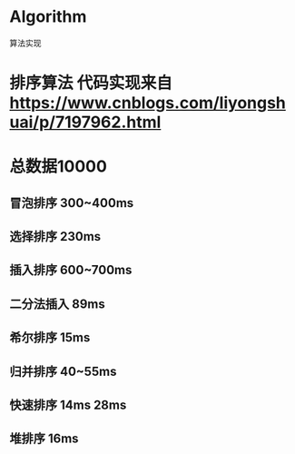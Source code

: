 # Algorithm
算法实现

# 排序算法 代码实现来自 https://www.cnblogs.com/liyongshuai/p/7197962.html
# 总数据10000
## 冒泡排序 300~400ms
## 选择排序 230ms
## 插入排序 600~700ms
## 二分法插入 89ms
## 希尔排序 15ms
## 归并排序 40~55ms
## 快速排序 14ms 28ms
## 堆排序 16ms